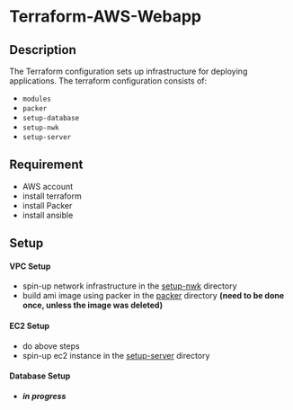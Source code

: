 # Terraform-AWS-Webapp

## Description
The Terraform configuration sets up infrastructure for deploying applications. The terraform configuration consists of:
- `modules`
- `packer`
- `setup-database`
- `setup-nwk`
- `setup-server`

## Requirement
- AWS account
- install terraform
- install Packer
- install ansible

## Setup

#### VPC Setup
- spin-up network infrastructure in the [setup-nwk](./setup-nwk/README.md) directory
- build ami image using packer in the [packer](./packer/README.md) directory **(need to be done once, unless the image was deleted)**

#### EC2 Setup
- do above steps
- spin-up ec2 instance in the [setup-server](./setup-server/README.md) directory

#### Database Setup
- ***in progress***
